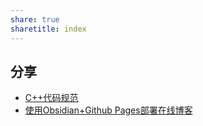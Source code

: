 ```yaml
---
share: true
sharetitle: index
---
```


## 分享
- [C++代码规范](C++%E4%BB%A3%E7%A0%81%E8%A7%84%E8%8C%83.md)
- [使用Obsidian+Github Pages部署在线博客](%E4%BD%BF%E7%94%A8Obsidian+Github%20Pages%E9%83%A8%E7%BD%B2%E5%9C%A8%E7%BA%BF%E5%8D%9A%E5%AE%A2.md)